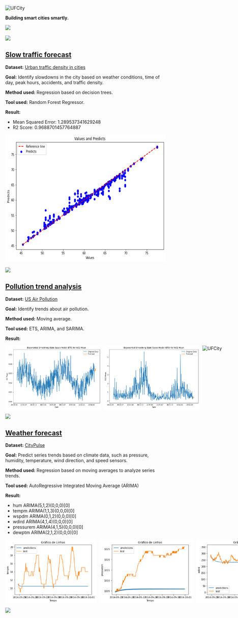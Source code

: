<div class="view">
<img src="https://makleyston-ufc.github.io/ufcity/assets/img/ufcity-logo.png" alt="UFCity" width="200"/>
<p><b>Building smart cities smartly.</b></p>
</div>

<div class="view">
  <a href="https://makleyston-ufc.github.io/ufcity"> <img src="https://img.shields.io/badge/UFCity_webpage-0076D6?style=for-the-badge&logo=internetexplorer&logoColor=white"> </a>

  <a href="https://github.com/makleyston-ufc/ufcity-ai-models"> <img src="https://img.shields.io/badge/View_on_GitHub-181717?style=for-the-badge&logo=github&logoColor=white"> </a>
</div>

## [Slow traffic forecast](https://github.com/makleyston-ufc/ufcity-ai-models/tree/main/slow-traffic-forecast)
**Dataset:** [Urban traffic density in cities](https://www.kaggle.com/datasets/tanishqdublish/urban-traffic-density-in-cities?resource=download)

**Goal:** Identify slowdowns in the city based on weather conditions, time of day, peak hours, accidents, and traffic density.

**Method used:** Regression based on decision trees.

**Tool used:** Random Forest Regressor.

**Result:**  
- Mean Squared Error: 1.289537341629248
- R2 Score: 0.9688701457764887

<img src="./slow-traffic-forecast/images/chart.png" alt="UFCity" width="600" height="400"/>

<a href="https://github.com/makleyston-ufc/ufcity-ai-models/tree/main/slow-traffic-forecast"> <img src="https://img.shields.io/badge/View_on_GitHub-181717?style=for-the-badge&logo=github&logoColor=white"> </a>



## [Pollution trend analysis](https://github.com/makleyston-ufc/ufcity-ai-models/tree/main/pollution-trend-analysis)
**Dataset:** [US Air Pollution](https://www.kaggle.com/datasets/mexwell/us-air-pollution)

**Goal:** Identify trends about air pollution.

**Method used:** Moving average.

**Tool used:** ETS, ARIMA, and SARIMA.

**Result:**  

<div style="display: flex; flex-direction: row;">
  <img src="./pollution-trend-analysis/images/O3-chart.png" alt="UFCity" width="300" height="200" style="margin-right: 10px;">
  <img src="./pollution-trend-analysis/images/SO2-chart.png" alt="UFCity" width="300" height="200" style="margin-right: 10px;">
  <img src="./pollution-trend-analysis/images/NO2-chart.png" alt="UFCity" width="300" height="200" style="margin-right: 10px;">
  <img src="./pollution-trend-analysis/images/CO-chart.png" alt="UFCity" width="300" height="200">
</div>

<a href="https://github.com/makleyston-ufc/ufcity-ai-models/tree/main/pollution-trend-analysis"> <img src="https://img.shields.io/badge/View_on_GitHub-181717?style=for-the-badge&logo=github&logoColor=white"> </a>


## [Weather forecast](https://github.com/makleyston-ufc/ufcity-ai-models/tree/main/weather-forecast)
**Dataset:** [CityPulse](http://iot.ee.surrey.ac.uk:8080/datasets.html#weather)

**Goal:** Predict series trends based on climate data, such as pressure, humidity, temperature, wind direction, and speed sensors.

**Method used:** Regression based on moving averages to analyze series trends.

**Tool used:** AutoRegressive Integrated Moving Average (ARIMA)

**Result:**  
- hum  ARIMA(5,1,2)(0,0,0)[0]          
- tempm  ARIMA(1,1,3)(0,0,0)[0]          
- wspdm  ARIMA(0,1,2)(0,0,0)[0]          
- wdird  ARIMA(4,1,4)(0,0,0)[0]
- pressurem  ARIMA(4,1,5)(0,0,0)[0]          
- dewptm  ARIMA(2,1,2)(0,0,0)[0]

<div style="display: flex; flex-direction: row;">
  <img src="./weather-forecast/images/chart-temp.png" alt="UFCity" width="300" height="200" style="margin-right: 10px;">
  <img src="./weather-forecast/images/chart-pressurem.png" alt="UFCity" width="300" height="200" style="margin-right: 10px;">
  <img src="./weather-forecast/images/chart-wdird.png" alt="UFCity" width="300" height="200">
</div>


<a href="https://github.com/makleyston-ufc/ufcity-ai-models/tree/main/weather-forecast"> <img src="https://img.shields.io/badge/View_on_GitHub-181717?style=for-the-badge&logo=github&logoColor=white"> </a>